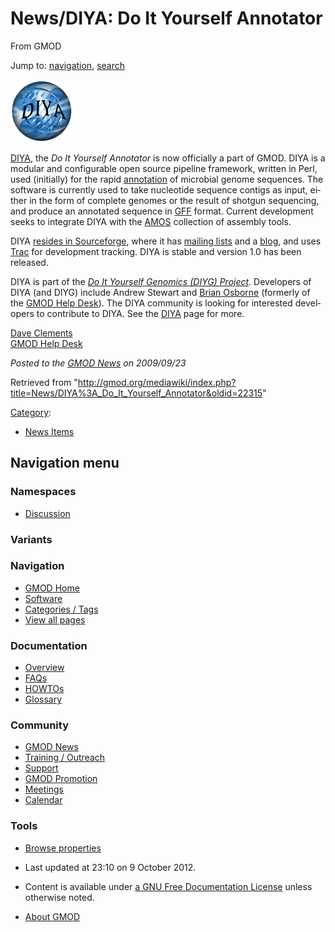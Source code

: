 <div id="mw-page-base" class="noprint">

</div>

<div id="mw-head-base" class="noprint">

</div>

<div id="content" class="mw-body" role="main">

<span id="top"></span>

<div id="mw-js-message" style="display:none;">

</div>



# <span dir="auto">News/DIYA: Do It Yourself Annotator</span>

<div id="bodyContent">

<div id="siteSub">

From GMOD

</div>

<div id="contentSub">

</div>

<div id="jump-to-nav" class="mw-jump">

Jump to: [navigation](#mw-navigation), [search](#p-search)

</div>

<div id="mw-content-text" class="mw-content-ltr" lang="en" dir="ltr">

<div class="floatright">

[<img
src="../../mediawiki/images/thumb/5/57/DIYALogo.png/100px-DIYALogo.png"
srcset="../../mediawiki/images/thumb/5/57/DIYALogo.png/150px-DIYALogo.png 1.5x, ../../mediawiki/images/thumb/5/57/DIYALogo.png/200px-DIYALogo.png 2x"
width="100" height="100" alt="DIYA" />](../DIYA "DIYA")

</div>

[DIYA](../DIYA "DIYA"), the *Do It Yourself Annotator* is now officially
a part of GMOD. DIYA is a modular and configurable open source pipeline
framework, written in Perl, used (initially) for the rapid
[annotation](../Annotation "Annotation") of microbial genome sequences.
The software is currently used to take nucleotide sequence contigs as
input, either in the form of complete genomes or the result of shotgun
sequencing, and produce an annotated sequence in [GFF](../GFF "GFF")
format. Current development seeks to integrate DIYA with the <a
href="http://sourceforge.net/apps/mediawiki/amos/index.php?title=AMOS"
class="external text" rel="nofollow">AMOS</a> collection of assembly
tools.

DIYA
<a href="http://sourceforge.net/projects/diyg/" class="external text"
rel="nofollow">resides in Sourceforge</a>, where it has
<a href="http://sourceforge.net/mail/?group_id=205628"
class="external text" rel="nofollow">mailing lists</a> and a
<a href="http://sourceforge.net/apps/wordpress/diyg/"
class="external text" rel="nofollow">blog</a>, and uses
<a href="http://sourceforge.net/apps/trac/diyg/" class="external text"
rel="nofollow">Trac</a> for development tracking. DIYA is stable and
version 1.0 has been released.

DIYA is part of the
*<a href="http://sourceforge.net/projects/diyg/" class="external text"
rel="nofollow">Do It Yourself Genomics (DIYG) Project</a>*. Developers
of DIYA (and DIYG) include Andrew Stewart and [Brian
Osborne](../User%3ABosborne "User%3ABosborne") (formerly of the [GMOD Help
Desk](../GMOD_Help_Desk "GMOD Help Desk")). The DIYA community is
looking for interested developers to contribute to DIYA. See the
[DIYA](../DIYA "DIYA") page for more.

[Dave Clements](../User%3AClements "User%3AClements")  
[GMOD Help Desk](../GMOD_Help_Desk "GMOD Help Desk")

  

<div class="newsfooter">

*Posted to the [GMOD News](../GMOD_News "GMOD News") on 2009/09/23*

</div>

</div>

<div class="printfooter">

Retrieved from
"<http://gmod.org/mediawiki/index.php?title=News/DIYA%3A_Do_It_Yourself_Annotator&oldid=22315>"

</div>

<div id="catlinks" class="catlinks">

<div id="mw-normal-catlinks" class="mw-normal-catlinks">

[Category](../Special%3ACategories "Special%3ACategories"):

- [News Items](../Category%3ANews_Items "Category%3ANews Items")

</div>

</div>

<div class="visualClear">

</div>

</div>

</div>

<div id="mw-navigation">

## Navigation menu

<div id="mw-head">



<div id="left-navigation">

<div id="p-namespaces" class="vectorTabs" role="navigation"
aria-labelledby="p-namespaces-label">

### Namespaces


- <span id="ca-talk"><a
  href="http://gmod.org/mediawiki/index.php?title=Talk:News/DIYA%3A_Do_It_Yourself_Annotator&amp;action=edit&amp;redlink=1"
  accesskey="t"
  title="Discussion about the content page [t]">Discussion</a></span>

</div>

<div id="p-variants" class="vectorMenu emptyPortlet" role="navigation"
aria-labelledby="p-variants-label">

### 

### Variants[](#)

<div class="menu">

</div>

</div>

</div>





</div>

</div>

</div>

<div id="mw-panel">

<div id="p-logo" role="banner">

<a href="../Main_Page"
style="background-image: url(../../images/GMOD-cogs.png);"
title="Visit the main page"></a>

</div>

<div id="p-Navigation" class="portal" role="navigation"
aria-labelledby="p-Navigation-label">

### Navigation

<div class="body">

- <span id="n-GMOD-Home">[GMOD Home](../Main_Page)</span>
- <span id="n-Software">[Software](../GMOD_Components)</span>
- <span id="n-Categories-.2F-Tags">[Categories /
  Tags](../Categories)</span>
- <span id="n-View-all-pages">[View all
  pages](../Special:AllPages)</span>

</div>

</div>

<div id="p-Documentation" class="portal" role="navigation"
aria-labelledby="p-Documentation-label">

### Documentation

<div class="body">

- <span id="n-Overview">[Overview](../Overview)</span>
- <span id="n-FAQs">[FAQs](../Category%3AFAQ)</span>
- <span id="n-HOWTOs">[HOWTOs](../Category%3AHOWTO)</span>
- <span id="n-Glossary">[Glossary](../Glossary)</span>

</div>

</div>

<div id="p-Community" class="portal" role="navigation"
aria-labelledby="p-Community-label">

### Community

<div class="body">

- <span id="n-GMOD-News">[GMOD News](../GMOD_News)</span>
- <span id="n-Training-.2F-Outreach">[Training /
  Outreach](../Training_and_Outreach)</span>
- <span id="n-Support">[Support](../Support)</span>
- <span id="n-GMOD-Promotion">[GMOD Promotion](../GMOD_Promotion)</span>
- <span id="n-Meetings">[Meetings](../Meetings)</span>
- <span id="n-Calendar">[Calendar](../Calendar)</span>

</div>

</div>

<div id="p-tb" class="portal" role="navigation"
aria-labelledby="p-tb-label">

### Tools

<div class="body">


- <span id="t-smwbrowselink"><a href="../Special%3ABrowse/News-2FDIYA%3A_Do_It_Yourself_Annotator"
  rel="smw-browse">Browse properties</a></span>


</div>

</div>

</div>

</div>

<div id="footer" role="contentinfo">

- <span id="footer-info-lastmod">Last updated at 23:10 on 9 October
  2012.</span>
<!-- - <span id="footer-info-viewcount">7,108 page views.</span> -->
- <span id="footer-info-copyright">Content is available under
  <a href="http://www.gnu.org/licenses/fdl-1.3.html" class="external"
  rel="nofollow">a GNU Free Documentation License</a> unless otherwise
  noted.</span>

<!-- -->

- <span id="footer-places-about">[About
  GMOD](../GMOD:About "GMOD:About")</span>

<!-- -->






</div>
